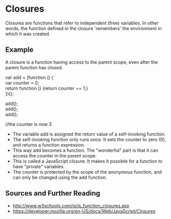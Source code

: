 # Closures
Closures are functions that refer to independent (free) variables. In other words, the function defined in the closure 'remembers' the environment in which it was created.
## Example
A closure is a function having access to the parent scope, even after the parent function has closed.

var add = (function () { <br>
    var counter = 0; <br>
    return function () {return counter += 1;}<br>
})();<br>

add();<br>
add();<br>
add();<br>

 //the counter is now 3 

* The variable add is assigned the return value of a self-invoking function.
* The self-invoking function only runs once. It sets the counter to zero (0), and returns a function expression.
* This way add becomes a function. The "wonderful" part is that it can access the counter in the parent scope.
* This is called a JavaScript closure. It makes it possible for a function to have "private" variables.
* The counter is protected by the scope of the anonymous function, and can only be changed using the add function.



## Sources and Further Reading
* http://www.w3schools.com/js/js_function_closures.asp
* https://developer.mozilla.org/en-US/docs/Web/JavaScript/Closures
